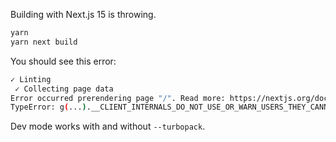 Building with Next.js 15 is throwing.

```sh
yarn
yarn next build
```

You should see this error:

```sh
✓ Linting
 ✓ Collecting page data
Error occurred prerendering page "/". Read more: https://nextjs.org/docs/messages/prerender-error
TypeError: g(...).__CLIENT_INTERNALS_DO_NOT_USE_OR_WARN_USERS_THEY_CANNOT_UPGRADE?.A?.getOwner is not a function
```

Dev mode works with and without `--turbopack`.
